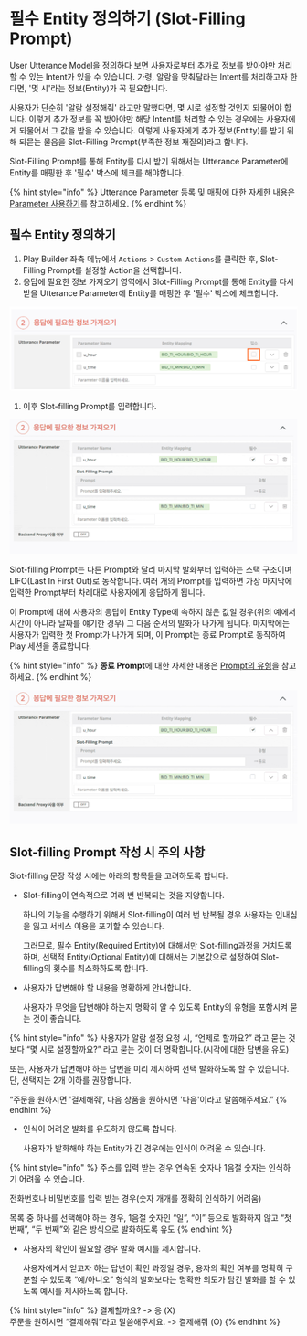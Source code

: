 # 필수 Entity 정의하기 \(Slot-Filling Prompt\)

User Utterance Model을 정의하다 보면 사용자로부터 추가로 정보를 받아야만 처리할 수 있는 Intent가 있을 수 있습니다. 가령, 알람을 맞춰달라는 Intent를 처리하고자 한다면, '몇 시'라는 정보\(Entity\)가 꼭 필요합니다.

사용자가 단순히 '알람 설정해줘' 라고만 말했다면, 몇 시로 설정할 것인지 되물어야 합니다. 이렇게 추가 정보를 꼭 받아야만 해당 Intent를 처리할 수 있는 경우에는 사용자에게 되물어서 그 값을 받을 수 있습니다. 이렇게 사용자에게 추가 정보\(Entity\)를 받기 위해 되묻는 물음을 Slot-Filling Prompt\(부족한 정보 재질의\)라고 합니다.

Slot-Filling Prompt를 통해 Entity를 다시 받기 위해서는 Utterance Parameter에 Entity를 매핑한 후 '필수' 박스에 체크를 해야합니다.

{% hint style="info" %}
Utterance Parameter 등록 및 매핑에 대한 자세한 내용은 [Parameter 사용하기](./)를 참고하세요.
{% endhint %}

## 필수 Entity 정의하기

1. Play Builder 좌측 메뉴에서 `Actions` &gt; `Custom Actions`를 클릭한 후, Slot-Filling Prompt를 설정할 Action을 선택합니다.
2. 응답에 필요한 정보 가져오기 영역에서 Slot-Filling Prompt를 통해 Entity를 다시 받을 Utterance Parameter에 Entity를 매핑한 후 '필수' 박스에 체크합니다.

![](../../../../.gitbook/assets/assets_ch3_32331_c01-1%20%283%29%20%283%29%20%283%29%20%286%29%20%286%29%20%284%29%20%281%29%20%283%29.png)

1. 이후 Slot-filling Prompt를 입력합니다.

![](../../../../.gitbook/assets/assets_ch3_32331_c03%20%2812%29%20%286%29.gif)

Slot-filling Prompt는 다른 Prompt와 달리 마지막 발화부터 입력하는 스택 구조이며 LIFO\(Last In First Out\)로 동작합니다. 여러 개의 Prompt를 입력하면 가장 마지막에 입력한 Prompt부터 차례대로 사용자에게 응답하게 됩니다.

이 Prompt에 대해 사용자의 응답이 Entity Type에 속하지 않은 값일 경우\(위의 예에서 시간이 아니라 날짜를 얘기한 경우\) 그 다음 순서의 발화가 나가게 됩니다. 마지막에는 사용자가 입력한 첫 Prompt가 나가게 되며, 이 Prompt는 종료 Prompt로 동작하여 Play 세션을 종료합니다.

{% hint style="info" %}
**종료 Prompt**에 대한 자세한 내용은 [Prompt의 유형](../use-responses/use-prompts.md#prompt-types)을 참고하세요.
{% endhint %}

![](../../../../.gitbook/assets/assets_ch3_32331_c03%20%2812%29.gif)

## Slot-filling Prompt 작성 시 주의 사항

Slot-filling 문장 작성 시에는 아래의 항목들을 고려하도록 합니다.

* Slot-filling이 연속적으로 여러 번 반복되는 것을 지양합니다.

  하나의 기능을 수행하기 위해서 Slot-filling이 여러 번 반복될 경우 사용자는 인내심을 잃고 서비스 이용을 포기할 수 있습니다.

  그러므로, 필수 Entity\(Required Entity\)에 대해서만 Slot-filling과정을 거치도록 하며, 선택적 Entity\(Optional Entity\)에 대해서는 기본값으로 설정하여 Slot-filling의 횟수를 최소화하도록 합니다.

* 사용자가 답변해야 할 내용을 명확하게 안내합니다.

  사용자가 무엇을 답변해야 하는지 명확히 알 수 있도록 Entity의 유형을 포함시켜 묻는 것이 좋습니다.

{% hint style="info" %}
사용자가 알람 설정 요청 시, “언제로 할까요?” 라고 묻는 것보다 “몇 시로 설정할까요?” 라고 묻는 것이 더 명확합니다.\(시각에 대한 답변을 유도\)

또는, 사용자가 답변해야 하는 답변을 미리 제시하여 선택 발화하도록 할 수 있습니다. 단, 선택지는 2개 이하를 권장합니다.

“주문을 원하시면 '결제해줘', 다음 상품을 원하시면 '다음'이라고 말씀해주세요.”
{% endhint %}

* 인식이 어려운 발화를 유도하지 않도록 합니다.

  사용자가 발화해야 하는 Entity가 긴 경우에는 인식이 어려울 수 있습니다.

{% hint style="info" %}
주소를 입력 받는 경우 연속된 숫자나 1음절 숫자는 인식하기 어려울 수 있습니다.

전화번호나 비밀번호를 입력 받는 경우\(숫자 개개를 정확히 인식하기 어려움\)

목록 중 하나를 선택해야 하는 경우, 1음절 숫자인 “일”, “이” 등으로 발화하지 않고 “첫 번째”, “두 번째”와 같은 방식으로 발화하도록 유도
{% endhint %}

* 사용자의 확인이 필요할 경우 발화 예시를 제시합니다.

  사용자에게서 얻고자 하는 답변이 확인 과정일 경우, 용자의 확인 여부를 명확히 구분할 수 있도록 “예/아니오” 형식의 발화보다는 명확한 의도가 담긴 발화를 할 수 있도록 예시를 제시하도록 합니다.

{% hint style="info" %}
결제할까요? -&gt; 응 \(X\)  
주문을 원하시면 “결제해줘”라고 말씀해주세요. -&gt; 결제해줘 \(O\)
{% endhint %}

